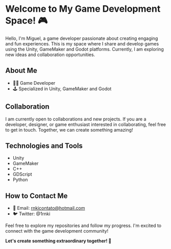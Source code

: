 # Welcome to My Game Development Space! 🎮

Hello, I'm Miguel, a game developer passionate about creating engaging and fun experiences. This is my space where I share and develop games using the Unity, GameMaker and Godot platforms. Currently, I am exploring new ideas and collaboration opportunities.

## About Me

- 👨‍💻 Game Developer
- 🕹️ Specialized in Unity, GameMaker and Godot

## Collaboration

I am currently open to collaborations and new projects. If you are a developer, designer, or game enthusiast interested in collaborating, feel free to get in touch. Together, we can create something amazing!

## Technologies and Tools

- Unity
- GameMaker
- C++
- GDScript
- Python

## How to Contact Me

- 📧 Email: rnkicontato@hotmail.com
- 🐦 Twitter: @1rnki

Feel free to explore my repositories and follow my progress. I'm excited to connect with the game development community!

**Let's create something extraordinary together! 🚀**
